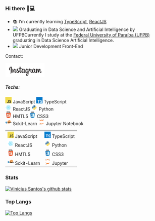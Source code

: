 ### Hi there 👋💻

<!--
**ViniciusSantos31/ViniciusSantos31** is a ✨ _special_ ✨ repository because its `README.md` (this file) appears on your GitHub profile.

<!-- - 🔭 I’m currently working on ... -->
- 📚 I’m currently learning [TypeScript](https://www.typescriptlang.org/), [ReactJS](https://reactjs.org/)
- <img width="18" src="https://www.ufpb.br/ufpb/image-base/logo-ufpb-dark.png"> Graduating in Data Science and Artificial Intelligence by UFPBCurrently I study at the [Federal University of Paraíba (UFPB)](https://www.ufpb.br/) graduating in Data Science Artificial Intelligence.
- <img width="18" src="https://icon-library.com/images/frontend-icon/frontend-icon-4.jpg"> Junior Development Front-End

Contact:

 [ ![Instagram](735145cfe0a4.png)](https://www.instagram.com/oiviniciussts/)
 
  ##### Techs: 
   <img height="20" src="https://raw.githubusercontent.com/github/explore/80688e429a7d4ef2fca1e82350fe8e3517d3494d/topics/javascript/javascript.png"> JavaScript <t />
   <img height="20" src="https://raw.githubusercontent.com/github/explore/80688e429a7d4ef2fca1e82350fe8e3517d3494d/topics/typescript/typescript.png"> TypeScript <br />
   <img height="20" src="https://raw.githubusercontent.com/github/explore/80688e429a7d4ef2fca1e82350fe8e3517d3494d/topics/react/react.png"> ReactJS <t />
   <img height="20" src="https://raw.githubusercontent.com/github/explore/80688e429a7d4ef2fca1e82350fe8e3517d3494d/topics/python/python.png"> Python <br />
   <img height="20" src="https://raw.githubusercontent.com/github/explore/80688e429a7d4ef2fca1e82350fe8e3517d3494d/topics/html/html.png"> HMTL5 <t />
   <img height="20" src="https://raw.githubusercontent.com/github/explore/80688e429a7d4ef2fca1e82350fe8e3517d3494d/topics/css/css.png"> CSS3 <br />
   <img height="20" src="https://raw.githubusercontent.com/github/explore/80688e429a7d4ef2fca1e82350fe8e3517d3494d/topics/scikit-learn/scikit-learn.png"> Sckit-Learn <t />
   <img height="20" src="https://raw.githubusercontent.com/github/explore/80688e429a7d4ef2fca1e82350fe8e3517d3494d/topics/jupyter-notebook/jupyter-notebook.png"> Jupyter        Notebook <br />

|     |     |
------|------
| <img height="20" src="https://raw.githubusercontent.com/github/explore/80688e429a7d4ef2fca1e82350fe8e3517d3494d/topics/javascript/javascript.png"> JavaScript | <img height="20" src="https://raw.githubusercontent.com/github/explore/80688e429a7d4ef2fca1e82350fe8e3517d3494d/topics/typescript/typescript.png"> TypeScript |
| <img height="20" src="https://raw.githubusercontent.com/github/explore/80688e429a7d4ef2fca1e82350fe8e3517d3494d/topics/react/react.png"> ReactJS | <img height="20" src="https://raw.githubusercontent.com/github/explore/80688e429a7d4ef2fca1e82350fe8e3517d3494d/topics/python/python.png"> Python |
| <img height="20" src="https://raw.githubusercontent.com/github/explore/80688e429a7d4ef2fca1e82350fe8e3517d3494d/topics/html/html.png"> HMTL5 | <img height="20" src="https://raw.githubusercontent.com/github/explore/80688e429a7d4ef2fca1e82350fe8e3517d3494d/topics/css/css.png"> CSS3 |
| <img height="20" src="https://raw.githubusercontent.com/github/explore/80688e429a7d4ef2fca1e82350fe8e3517d3494d/topics/scikit-learn/scikit-learn.png"> Sckit-Learn | <img height="20" src="https://raw.githubusercontent.com/github/explore/80688e429a7d4ef2fca1e82350fe8e3517d3494d/topics/jupyter-notebook/jupyter-notebook.png"> Jupyter |

### Stats 

[![Vinicius Santos's github stats](https://github-readme-stats.vercel.app/api?username=ViniciusSantos31&show_icons=true&count_private=true&include_all_commits=true)](https://github.com/anuraghazra/github-readme-stats)

### Top Langs
[![Top Langs](https://github-readme-stats.vercel.app/api/top-langs/?username=ViniciusSantos31&layout=compact)](https://github.com/anuraghazra/github-readme-stats)


